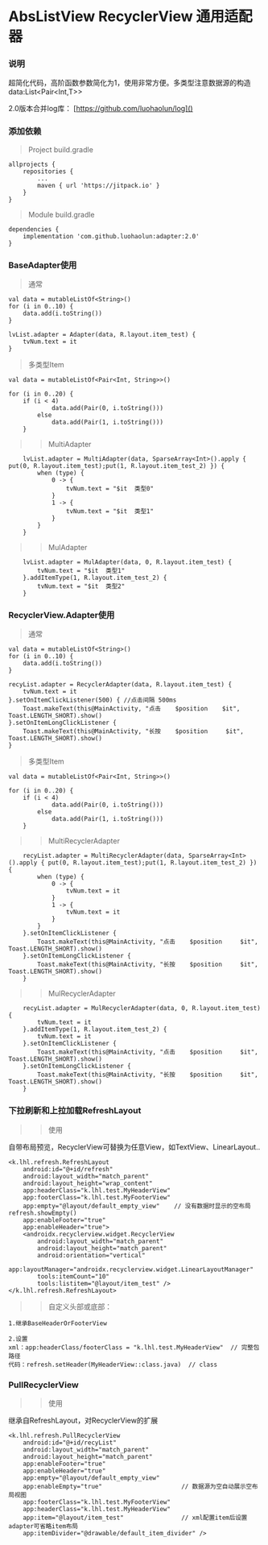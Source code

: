 # AbsListView RecyclerView 通用适配器


### 说明

超简化代码，高阶函数参数简化为1，使用非常方便。多类型注意数据源的构造 data:List<Pair<Int,T>>

2.0版本合并log库： [https://github.com/luohaolun/log]()


### 添加依赖

> Project build.gradle

	allprojects {
        repositories {
            ...
            maven { url 'https://jitpack.io' }
        }
	}
	
> Module build.gradle

	dependencies {
	    implementation 'com.github.luohaolun:adapter:2.0'
	}


### BaseAdapter使用

> 通常

	val data = mutableListOf<String>()
	for (i in 0..10) {
	    data.add(i.toString())
	}
	
    lvList.adapter = Adapter(data, R.layout.item_test) {
        tvNum.text = it
    }



> 多类型Item


	val data = mutableListOf<Pair<Int, String>>()
	
	for (i in 0..20) {
		if (i < 4)
                data.add(Pair(0, i.toString()))
            else
                data.add(Pair(1, i.toString()))
        }
	
>> MultiAdapter

        lvList.adapter = MultiAdapter(data, SparseArray<Int>().apply { put(0, R.layout.item_test);put(1, R.layout.item_test_2) }) {
            when (type) {
                0 -> {
                    tvNum.text = "$it  类型0"
                }
                1 -> {
                    tvNum.text = "$it  类型1"
                }
            }
        }

>> MulAdapter

        lvList.adapter = MulAdapter(data, 0, R.layout.item_test) {
            tvNum.text = "$it  类型1"
        }.addItemType(1, R.layout.item_test_2) {
            tvNum.text = "$it  类型2"
        }
	
	
	
	
	
### RecyclerView.Adapter使用


> 通常

	val data = mutableListOf<String>()
	for (i in 0..10) {
		data.add(i.toString())
	}

    recyList.adapter = RecyclerAdapter(data, R.layout.item_test) {
        tvNum.text = it
    }.setOnItemClickListener(500) { //点击间隔 500ms
        Toast.makeText(this@MainActivity, "点击    $position    $it", Toast.LENGTH_SHORT).show()
    }.setOnItemLongClickListener {
        Toast.makeText(this@MainActivity, "长按    $position     $it", Toast.LENGTH_SHORT).show()
    }
	

> 多类型Item

	val data = mutableListOf<Pair<Int, String>>()
	
	for (i in 0..20) {
		if (i < 4)
                data.add(Pair(0, i.toString()))
            else
                data.add(Pair(1, i.toString()))
        }
	
>> MultiRecyclerAdapter

        recyList.adapter = MultiRecyclerAdapter(data, SparseArray<Int>().apply { put(0, R.layout.item_test);put(1, R.layout.item_test_2) }) {
            when (type) {
                0 -> {
                    tvNum.text = it
                }
                1 -> {
                    tvNum.text = it
                }
            }
        }.setOnItemClickListener {
            Toast.makeText(this@MainActivity, "点击    $position     $it", Toast.LENGTH_SHORT).show()
        }.setOnItemLongClickListener {
            Toast.makeText(this@MainActivity, "长按    $position     $it", Toast.LENGTH_SHORT).show()
        }
	
	
>> MulRecyclerAdapter


        recyList.adapter = MulRecyclerAdapter(data, 0, R.layout.item_test) {
            tvNum.text = it
        }.addItemType(1, R.layout.item_test_2) {
            tvNum.text = it
        }.setOnItemClickListener {
            Toast.makeText(this@MainActivity, "点击    $position     $it", Toast.LENGTH_SHORT).show()
        }.setOnItemLongClickListener {
            Toast.makeText(this@MainActivity, "长按    $position     $it", Toast.LENGTH_SHORT).show()
        }


### 下拉刷新和上拉加载RefreshLayout

>>使用

自带布局预览，RecyclerView可替换为任意View，如TextView、LinearLayout..


    <k.lhl.refresh.RefreshLayout
        android:id="@+id/refresh"
        android:layout_width="match_parent"
        android:layout_height="wrap_content"
        app:headerClass="k.lhl.test.MyHeaderView"   
        app:footerClass="k.lhl.test.MyFooterView"   
        app:empty="@layout/default_empty_view"    // 没有数据时显示的空布局  refresh.showEmpty()
        app:enableFooter="true"
        app:enableHeader="true">
        <androidx.recyclerview.widget.RecyclerView
            android:layout_width="match_parent"
            android:layout_height="match_parent"
            android:orientation="vertical"
            app:layoutManager="androidx.recyclerview.widget.LinearLayoutManager"
            tools:itemCount="10"
            tools:listitem="@layout/item_test" />
    </k.lhl.refresh.RefreshLayout>
    


>>自定义头部或底部：

    1.继承BaseHeaderOrFooterView
    
    2.设置
    xml：app:headerClass/footerClass = "k.lhl.test.MyHeaderView"  // 完整包路径
    代码：refresh.setHeader(MyHeaderView::class.java)  // class

### PullRecyclerView

>>使用

继承自RefreshLayout，对RecyclerView的扩展

    <k.lhl.refresh.PullRecyclerView
        android:id="@+id/recyList"
        android:layout_width="match_parent"
        android:layout_height="match_parent"
        app:enableFooter="true"
        app:enableHeader="true"
        app:empty="@layout/default_empty_view"
        app:enableEmpty="true"                      // 数据源为空自动展示空布局视图
        app:footerClass="k.lhl.test.MyFooterView"
        app:headerClass="k.lhl.test.MyHeaderView"
        app:item="@layout/item_test"                // xml配置item后设置adapter可省略item布局
        app:itemDivider="@drawable/default_item_divider" />